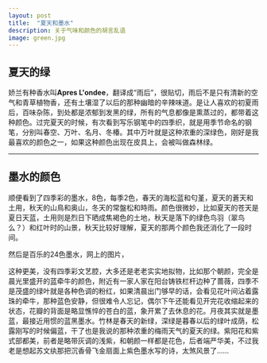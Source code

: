 ```yaml
---
layout: post
title:  "夏天和墨水"
description: 关于气味和颜色的胡言乱语
image: green.jpg
---
```


## 夏天的绿 

娇兰有种香水叫**Apres L'ondee**，翻译成“雨后”，很贴切，雨后不是只有清新的空气和青草植物香，还有土壤湿了以后的那种幽暗的辛辣味道。是让人喜欢的初夏雨后，百味杂陈，到处都是浓郁到发黑的绿，所有的气息都像是熏蒸过的，都带着这种颜色。过完夏天的时候，有次看到写乐钢笔中的四季织，就是用季节命名的钢笔，分别叫春空、万叶、名月、冬椿。其中万叶就是这种浓重的深绿色，刚好是我最喜欢的颜色之一，如果这种颜色出现在皮具上，会被叫做森林绿。

***

## 墨水的颜色

顺便看到了四季彩的墨水，8色，每季2色，春天的海松蓝和匂堇，夏天的蒼天和土用，秋天的山鳥和奥山，冬天的常盤松和時雨。颜色很微妙，比如夏天的苍天是夏日天蓝，土用则是烈日下晒成焦褐色的土地，秋天是落下的绿色鸟羽（翠鸟么？）和红叶时的山景，秋天比较好理解，夏天的那两个颜色我还消化了一段时间。

然后是百乐的24色墨水，网上的图片，


这种更美，没有四季彩文艺腔，大多还是老老实实地拟物，比如那个朝颜，完全是晨光里盛开的蓝牵牛的颜色，附近有一家人家在阳台铸铁栏杆边种了蔷薇，四季不是茂盛的绿叶就是各种色调的粉红，如果清晨出门够早的话，会看见花叶间沾着露珠的牵牛，那种蓝色安静，但很难令人忘记，偶尔下午还能看见开完花收缩起来的状态，花瓣的背面是略显憔悴的苍白的蓝，象开累了去休息的花。月夜其实就是墨蓝，最接近用惯的蓝黑墨水。竹林是春天的新绿，深绿是暮春以后的绿叶成荫，松露刚写的时候偏蓝，干了也是我说的那种浓重的梅雨天气的夏天的绿。紫阳花和紫式部都美，前者是略带灰调的浅紫，和朝颜一样都是花色，后者端严华美，不过我老是想起苏文纨那把沉香骨飞金扇面上紫色墨水写的诗，太煞风景了……
